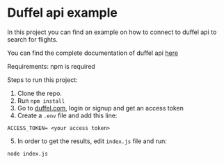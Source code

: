 # Duffel api example

In this project you can find an example
on how to connect to duffel api to search
for flights.

You can find the complete documentation of duffel api [here](https://duffel.com/docs/guides/quick-start)

Requirements:
    npm is required

Steps to run this project:
1. Clone the repo.
2. Run `npm install`
3. Go to [duffel.com](duffel.com), login or signup and get an access token
4. Create a `.env` file and add this line:
```
ACCESS_TOKEN= <your access token>
```
5. In order to get the results, edit `index.js` file and run:
```
node index.js
```

